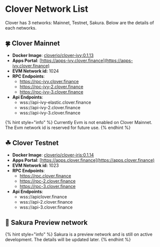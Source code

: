 # Clover Network List

Clover has 3 networks: Mainnet, Testnet, Sakura. Below are the details of each networks.

## 🍀 Clover Mainnet

* **Docker Image**: [cloverio/clover-ivy:0.1.13 ](https://hub.docker.com/r/cloverio/clover-ivy/tags?page=1&ordering=last_updated)
* **Apps Portal**: [https://apps-ivy.clover.finance](https://apps-ivy.clover.finance)
* **EVM Network id:** 1024
* **RPC Endpoints**:
  * https://rpc-ivy.clover.finance
  * https://rpc-ivy-2.clover.finance
  * https://rpc-ivy-3.clover.finance
* **Api Endpoints**:
  * wss://api-ivy-elastic.clover.finance
  * wss://api-ivy-2.clover.finance
  * wss://api-ivy-3.clover.finance

{% hint style="info" %}
Currently Evm is not enabled on Clover Mainnet. The Evm network id is reserved for future use.
{% endhint %}

## ☘ Clover Testnet

* **Docker Image**: [cloverio/clover-iris:0.1.14 ](https://hub.docker.com/r/cloverio/clover-iris/tags?page=1&ordering=last_updated)
* **Apps Portal**: [https://apps.clover.finance](https://apps.clover.finance)
* **EVM Network id:** 1023
* **RPC Endpoints**:
  * https://rpc.clover.finance
  * https://rpc-2.clover.finance
  * https://rpc-3.clover.finance
* **Api Endpoints**:
  * wss://apiclover.finance
  * wss://api-2.clover.finance
  * wss://api-3.clover.finance

## 🌴 Sakura Preview network

{% hint style="info" %}
Sakura is a preview network and is still on active development. The details will be updated later.
{% endhint %}

